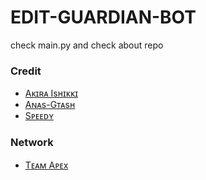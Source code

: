 # EDIT-GUARDIAN-BOT
check main.py and check about repo

### Credit 
+ [Aᴋɪʀᴀ Isʜɪᴋᴋɪ](https://github.com/ashui501)
+ [Aɴᴀs-Gᴛᴀsʜ](https://github.com/Awesome-Gtashxd)
+ [Sᴘᴇᴇᴅʏ](https://github.com/Darklightning2008)

### Network 
+ [Tᴇᴀᴍ Aᴘᴇx](https://t.me/TeamXApex)
